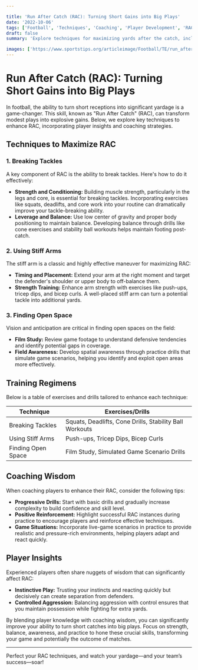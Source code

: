 ```yaml
---

title: 'Run After Catch (RAC): Turning Short Gains into Big Plays'
date: '2022-10-06'
tags: ['Football', 'Techniques', 'Coaching', 'Player Development', 'RAC', 'Yardage', 'Break Tackles','Stiff Arm','Open Space']
draft: false
summary: 'Explore techniques for maximizing yards after the catch, including breaking tackles, using stiff arms, and finding open space, blending player knowledge and coaching wisdom for a comprehensive guide.'

images: ['https://www.sportstips.org/articleimage/Football/TE/run_after_catch_rac_turning_short_gains_into_big_plays.webp']
---
```


# Run After Catch (RAC): Turning Short Gains into Big Plays

In football, the ability to turn short receptions into significant yardage is a game-changer. This skill, known as "Run After Catch" (RAC), can transform modest plays into explosive gains. Below, we explore key techniques to enhance RAC, incorporating player insights and coaching strategies.

## Techniques to Maximize RAC

### 1. Breaking Tackles

A key component of RAC is the ability to break tackles. Here's how to do it effectively:

- **Strength and Conditioning:** Building muscle strength, particularly in the legs and core, is essential for breaking tackles. Incorporating exercises like squats, deadlifts, and core work into your routine can dramatically improve your tackle-breaking ability.
- **Leverage and Balance:** Use low center of gravity and proper body positioning to maintain balance. Developing balance through drills like cone exercises and stability ball workouts helps maintain footing post-catch.

### 2. Using Stiff Arms

The stiff arm is a classic and highly effective maneuver for maximizing RAC:

- **Timing and Placement:** Extend your arm at the right moment and target the defender's shoulder or upper body to off-balance them.
- **Strength Training:** Enhance arm strength with exercises like push-ups, tricep dips, and bicep curls. A well-placed stiff arm can turn a potential tackle into additional yards.

### 3. Finding Open Space

Vision and anticipation are critical in finding open spaces on the field:

- **Film Study:** Review game footage to understand defensive tendencies and identify potential gaps in coverage.
- **Field Awareness:** Develop spatial awareness through practice drills that simulate game scenarios, helping you identify and exploit open areas more effectively.

## Training Regimens

Below is a table of exercises and drills tailored to enhance each technique:

| Technique       | Exercises/Drills                                           |
|-----------------|------------------------------------------------------------|
| Breaking Tackles| Squats, Deadlifts, Cone Drills, Stability Ball Workouts    |
| Using Stiff Arms| Push-ups, Tricep Dips, Bicep Curls                         |
| Finding Open Space | Film Study, Simulated Game Scenario Drills               |

## Coaching Wisdom

When coaching players to enhance their RAC, consider the following tips:

- **Progressive Drills:** Start with basic drills and gradually increase complexity to build confidence and skill level.
- **Positive Reinforcement:** Highlight successful RAC instances during practice to encourage players and reinforce effective techniques.
- **Game Situations:** Incorporate live-game scenarios in practice to provide realistic and pressure-rich environments, helping players adapt and react quickly.

## Player Insights

Experienced players often share nuggets of wisdom that can significantly affect RAC:

- **Instinctive Play:** Trusting your instincts and reacting quickly but decisively can create separation from defenders.
- **Controlled Aggression:** Balancing aggression with control ensures that you maintain possession while fighting for extra yards.

By blending player knowledge with coaching wisdom, you can significantly improve your ability to turn short catches into big plays. Focus on strength, balance, awareness, and practice to hone these crucial skills, transforming your game and potentially the outcome of matches.

---

Perfect your RAC techniques, and watch your yardage—and your team’s success—soar!
```